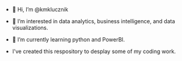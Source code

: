 - 👋 Hi, I’m @kmklucznik
- 👀 I’m interested in data analytics, business intelligence, and data visualizations.
- 🌱 I’m currently learning python and PowerBI.

- I've created this respository to desplay some of my coding work. 

<!---
kmklucznik/kmklucznik is a ✨ special ✨ repository because its `README.md` (this file) appears on your GitHub profile.
You can click the Preview link to take a look at your changes.
--->
